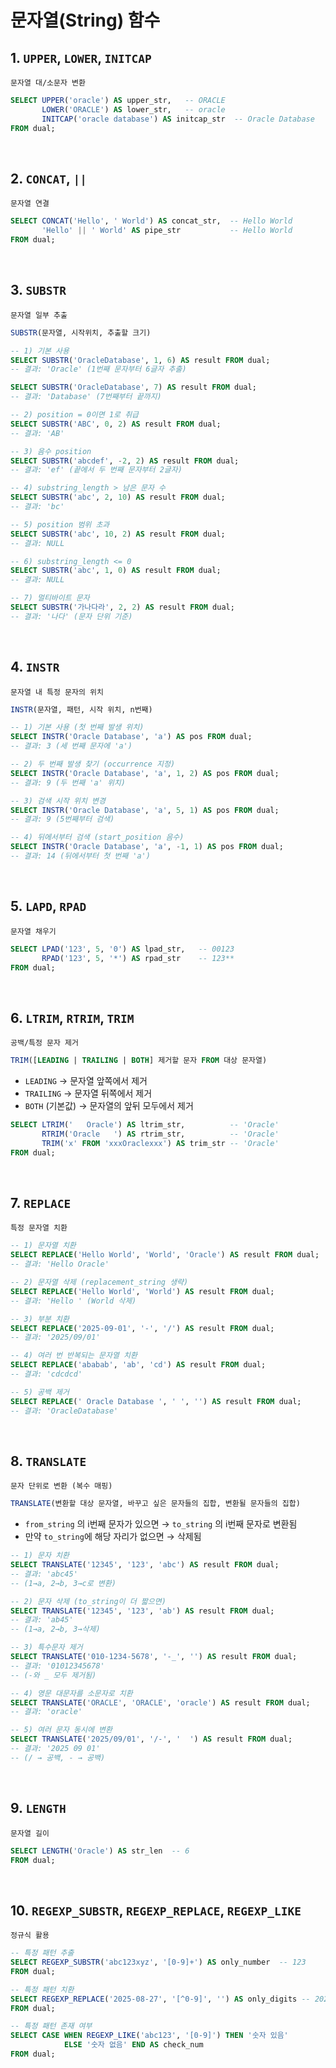 # 문자열(String) 함수

## 1. `UPPER`, `LOWER`, `INITCAP`
```
문자열 대/소문자 변환
```
```sql
SELECT UPPER('oracle') AS upper_str,   -- ORACLE
       LOWER('ORACLE') AS lower_str,   -- oracle
       INITCAP('oracle database') AS initcap_str  -- Oracle Database
FROM dual;
```

<br>

## 2. `CONCAT`, `||`
```
문자열 연결
```
```sql
SELECT CONCAT('Hello', ' World') AS concat_str,  -- Hello World
       'Hello' || ' World' AS pipe_str           -- Hello World
FROM dual;
```

<br>

## 3. `SUBSTR`
```
문자열 일부 추출
```
```sql
SUBSTR(문자열, 시작위치, 추출할 크기)
```
```sql
-- 1) 기본 사용
SELECT SUBSTR('OracleDatabase', 1, 6) AS result FROM dual;
-- 결과: 'Oracle' (1번째 문자부터 6글자 추출)

SELECT SUBSTR('OracleDatabase', 7) AS result FROM dual;
-- 결과: 'Database' (7번째부터 끝까지)

-- 2) position = 0이면 1로 취급
SELECT SUBSTR('ABC', 0, 2) AS result FROM dual;
-- 결과: 'AB'

-- 3) 음수 position
SELECT SUBSTR('abcdef', -2, 2) AS result FROM dual;
-- 결과: 'ef' (끝에서 두 번째 문자부터 2글자)

-- 4) substring_length > 남은 문자 수
SELECT SUBSTR('abc', 2, 10) AS result FROM dual;
-- 결과: 'bc'

-- 5) position 범위 초과
SELECT SUBSTR('abc', 10, 2) AS result FROM dual;
-- 결과: NULL

-- 6) substring_length <= 0
SELECT SUBSTR('abc', 1, 0) AS result FROM dual;
-- 결과: NULL

-- 7) 멀티바이트 문자
SELECT SUBSTR('가나다라', 2, 2) AS result FROM dual;
-- 결과: '나다' (문자 단위 기준)
```

<br>

## 4. `INSTR`
```
문자열 내 특정 문자의 위치
```
```sql
INSTR(문자열, 패턴, 시작 위치, n번째)
```
```sql
-- 1) 기본 사용 (첫 번째 발생 위치)
SELECT INSTR('Oracle Database', 'a') AS pos FROM dual;
-- 결과: 3 (세 번째 문자에 'a')

-- 2) 두 번째 발생 찾기 (occurrence 지정)
SELECT INSTR('Oracle Database', 'a', 1, 2) AS pos FROM dual;
-- 결과: 9 (두 번째 'a' 위치)

-- 3) 검색 시작 위치 변경
SELECT INSTR('Oracle Database', 'a', 5, 1) AS pos FROM dual;
-- 결과: 9 (5번째부터 검색)

-- 4) 뒤에서부터 검색 (start_position 음수)
SELECT INSTR('Oracle Database', 'a', -1, 1) AS pos FROM dual;
-- 결과: 14 (뒤에서부터 첫 번째 'a')
```

<br>

## 5. `LAPD`, `RPAD`
```
문자열 채우기
```
```sql
SELECT LPAD('123', 5, '0') AS lpad_str,   -- 00123
       RPAD('123', 5, '*') AS rpad_str    -- 123**
FROM dual;
```

<br>

## 6. `LTRIM`, `RTRIM`, `TRIM`
```
공백/특정 문자 제거
```
```sql
TRIM([LEADING | TRAILING | BOTH] 제거할 문자 FROM 대상 문자열)
```
- `LEADING` → 문자열 앞쪽에서 제거
- `TRAILING` → 문자열 뒤쪽에서 제거
- `BOTH` (기본값) → 문자열의 앞뒤 모두에서 제거

```sql
SELECT LTRIM('   Oracle') AS ltrim_str,          -- 'Oracle'
       RTRIM('Oracle   ') AS rtrim_str,          -- 'Oracle'
       TRIM('x' FROM 'xxxOraclexxx') AS trim_str -- 'Oracle'
FROM dual;
```

<br>

## 7. `REPLACE`
```
특정 문자열 치환
```
```sql
-- 1) 문자열 치환
SELECT REPLACE('Hello World', 'World', 'Oracle') AS result FROM dual;
-- 결과: 'Hello Oracle'

-- 2) 문자열 삭제 (replacement_string 생략)
SELECT REPLACE('Hello World', 'World') AS result FROM dual;
-- 결과: 'Hello ' (World 삭제)

-- 3) 부분 치환
SELECT REPLACE('2025-09-01', '-', '/') AS result FROM dual;
-- 결과: '2025/09/01'

-- 4) 여러 번 반복되는 문자열 치환
SELECT REPLACE('ababab', 'ab', 'cd') AS result FROM dual;
-- 결과: 'cdcdcd'

-- 5) 공백 제거
SELECT REPLACE(' Oracle Database ', ' ', '') AS result FROM dual;
-- 결과: 'OracleDatabase'
```

<br>

## 8. `TRANSLATE`
```
문자 단위로 변환 (복수 매핑)
```
```sql
TRANSLATE(변환할 대상 문자열, 바꾸고 싶은 문자들의 집합, 변환될 문자들의 집합)
```
- `from_string` 의 i번째 문자가 있으면 → `to_string` 의 i번째 문자로 변환됨
- 만약 `to_string`에 해당 자리가 없으면 → 삭제됨
```sql
-- 1) 문자 치환
SELECT TRANSLATE('12345', '123', 'abc') AS result FROM dual;
-- 결과: 'abc45'
-- (1→a, 2→b, 3→c로 변환)

-- 2) 문자 삭제 (to_string이 더 짧으면)
SELECT TRANSLATE('12345', '123', 'ab') AS result FROM dual;
-- 결과: 'ab45'
-- (1→a, 2→b, 3→삭제)

-- 3) 특수문자 제거
SELECT TRANSLATE('010-1234-5678', '-_', '') AS result FROM dual;
-- 결과: '01012345678'
-- (-와 _ 모두 제거됨)

-- 4) 영문 대문자를 소문자로 치환
SELECT TRANSLATE('ORACLE', 'ORACLE', 'oracle') AS result FROM dual;
-- 결과: 'oracle'

-- 5) 여러 문자 동시에 변환
SELECT TRANSLATE('2025/09/01', '/-', '  ') AS result FROM dual;
-- 결과: '2025 09 01'
-- (/ → 공백, - → 공백)
```

<br>

## 9. `LENGTH`
```
문자열 길이
```
```sql
SELECT LENGTH('Oracle') AS str_len  -- 6
FROM dual;
```

<br>

## 10. `REGEXP_SUBSTR`, `REGEXP_REPLACE`, `REGEXP_LIKE`
```
정규식 활용
```
```sql
-- 특정 패턴 추출
SELECT REGEXP_SUBSTR('abc123xyz', '[0-9]+') AS only_number  -- 123
FROM dual;

-- 특정 패턴 치환
SELECT REGEXP_REPLACE('2025-08-27', '[^0-9]', '') AS only_digits -- 20250827
FROM dual;

-- 특정 패턴 존재 여부
SELECT CASE WHEN REGEXP_LIKE('abc123', '[0-9]') THEN '숫자 있음'
            ELSE '숫자 없음' END AS check_num
FROM dual;
```